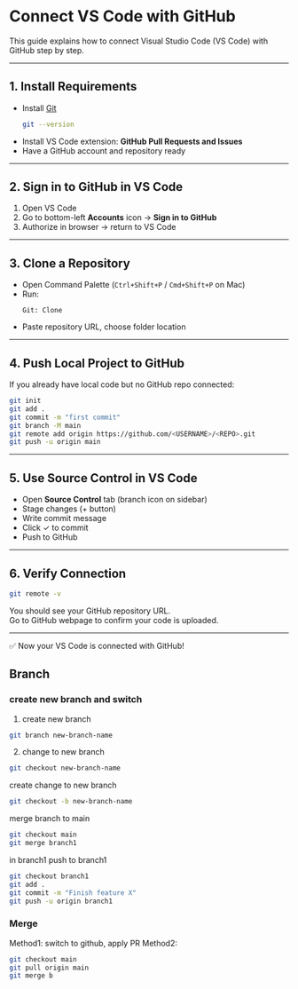 # Connect VS Code with GitHub

This guide explains how to connect Visual Studio Code (VS Code) with GitHub step by step.

---

## 1. Install Requirements
- Install [Git](https://git-scm.com/downloads)  
  ```bash
  git --version
  ```
- Install VS Code extension: **GitHub Pull Requests and Issues**
- Have a GitHub account and repository ready

---

## 2. Sign in to GitHub in VS Code
1. Open VS Code
2. Go to bottom-left **Accounts** icon → **Sign in to GitHub**
3. Authorize in browser → return to VS Code

---

## 3. Clone a Repository
- Open Command Palette (`Ctrl+Shift+P` / `Cmd+Shift+P` on Mac)  
- Run:
  ```
  Git: Clone
  ```
- Paste repository URL, choose folder location

---

## 4. Push Local Project to GitHub
If you already have local code but no GitHub repo connected:

```bash
git init
git add .
git commit -m "first commit"
git branch -M main
git remote add origin https://github.com/<USERNAME>/<REPO>.git
git push -u origin main
```

---

## 5. Use Source Control in VS Code
- Open **Source Control** tab (branch icon on sidebar)
- Stage changes (+ button)
- Write commit message
- Click ✓ to commit
- Push to GitHub

---

## 6. Verify Connection
```bash
git remote -v
```
You should see your GitHub repository URL.  
Go to GitHub webpage to confirm your code is uploaded.

---

✅ Now your VS Code is connected with GitHub!

## Branch
### create new branch and switch
1. create new branch
```zsh
git branch new-branch-name
```
2. change to new branch
```zsh
git checkout new-branch-name
```

create change to new branch
```zsh
git checkout -b new-branch-name
```

merge branch to main
```zsh
git checkout main
git merge branch1
```

in branch1 push to branch1
```zsh
git checkout branch1
git add .
git commit -m "Finish feature X"
git push -u origin branch1
```

### Merge
Method1: 
	switch to github, apply PR
Method2:
```zsh
git checkout main
git pull origin main
git merge b
```

